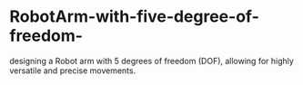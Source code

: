 # RobotArm-with-five-degree-of-freedom-
designing a Robot arm with 5 degrees of freedom (DOF), allowing for highly versatile and precise movements.
